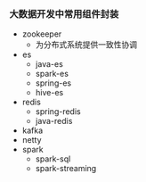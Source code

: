 ### 大数据开发中常用组件封装
- zookeeper
    - 为分布式系统提供一致性协调
- es
  - java-es
  - spark-es
  - spring-es
  - hive-es
- redis
  - spring-redis
  - java-redis
- kafka
- netty
- spark
  - spark-sql
  - spark-streaming
